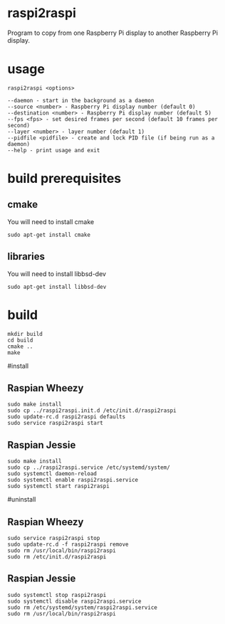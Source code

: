 # raspi2raspi
Program to copy from one Raspberry Pi display to another Raspberry Pi
display.
# usage

    raspi2raspi <options>

    --daemon - start in the background as a daemon
    --source <number> - Raspberry Pi display number (default 0)
    --destination <number> - Raspberry Pi display number (default 5)
    --fps <fps> - set desired frames per second (default 10 frames per second)
    --layer <number> - layer number (default 1)
    --pidfile <pidfile> - create and lock PID file (if being run as a daemon)
    --help - print usage and exit

# build prerequisites
## cmake
You will need to install cmake

    sudo apt-get install cmake
## libraries
You will need to install libbsd-dev

    sudo apt-get install libbsd-dev
# build
    mkdir build
    cd build
    cmake ..
    make
#install
## Raspian Wheezy
    sudo make install
    sudo cp ../raspi2raspi.init.d /etc/init.d/raspi2raspi
    sudo update-rc.d raspi2raspi defaults
    sudo service raspi2raspi start
## Raspian Jessie
    sudo make install
    sudo cp ../raspi2raspi.service /etc/systemd/system/
    sudo systemctl daemon-reload
    sudo systemctl enable raspi2raspi.service
    sudo systemctl start raspi2raspi
#uninstall
## Raspian Wheezy
    sudo service raspi2raspi stop
    sudo update-rc.d -f raspi2raspi remove
    sudo rm /usr/local/bin/raspi2raspi
    sudo rm /etc/init.d/raspi2raspi
## Raspian Jessie
    sudo systemctl stop raspi2raspi
    sudo systemctl disable raspi2raspi.service
    sudo rm /etc/systemd/system/raspi2raspi.service
    sudo rm /usr/local/bin/raspi2raspi

